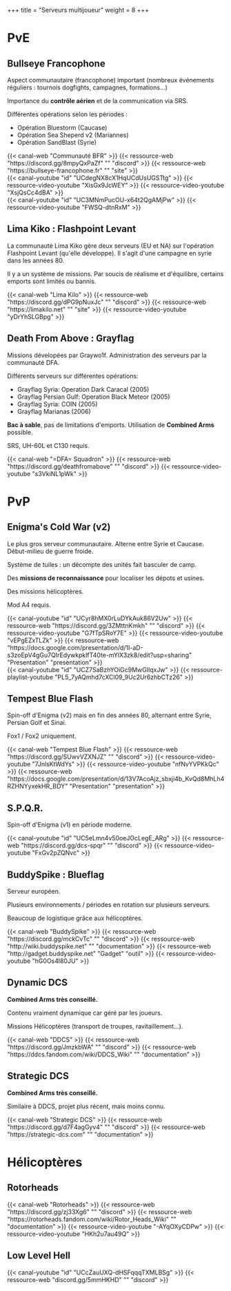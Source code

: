 +++
title = "Serveurs multijoueur"
weight = 8
+++

# PvE

## Bullseye Francophone

Aspect communautaire (francophone) important (nombreux événements réguliers : tournois dogfights, campagnes, formations...)

Importance du **contrôle aérien** et de la communication via SRS.

Différentes opérations selon les périodes :
- Opération Bluestorm (Caucase)
- Opération Sea Sheperd v2 (Mariannes)
- Opération SandBlast (Syrie)

<div class="contenu">
{{< canal-web "Communauté BFR" >}}
{{< ressource-web "https://discord.gg/8mpyQxPaZf" "" "discord" >}}
{{< ressource-web "https://bullseye-francophone.fr" "" "site" >}}
</div>

<div class="contenu"> <!-- Romain Ferchat //-->
{{< canal-youtube "id" "UCdegNX8cX1HqUCdUsUGSTtg" >}}
{{< ressource-video-youtube "XisGx9JcWEY" >}}
{{< ressource-video-youtube "XsjQsCc4dBA" >}}
</div>

<div class="contenu"> <!-- Stan Hursiak //-->
{{< canal-youtube "id" "UC3MNmPucOU-x64t2QgAMjPw" >}}
{{< ressource-video-youtube "FWSQ-dtnRxM" >}}
</div>

## Lima Kiko : Flashpoint Levant

La communauté Lima Kiko gère deux serveurs (EU et NA) sur l'opération Flashpoint Levant (qu'elle développe). Il s'agit d'une campagne en syrie dans les années 80.

Il y a un système de missions. Par soucis de réalisme et d'équilibre, certains emports sont limités ou bannis.

<div class="contenu">
{{< canal-web "Lima Kilo" >}}
{{< ressource-web "https://discord.gg/dPG9pNuxJc" "" "discord" >}}
{{< ressource-web "https://limakilo.net" "" "site" >}}
{{< ressource-video-youtube "yDrYhSLGBpg" >}}
</div>

## Death From Above : Grayflag

Missions dévelopées par Graywo1f. Administration des serveurs par la communauté DFA.

Différents serveurs sur différentes opérations:
- Grayflag Syria: Operation Dark Caracal (2005)
- Grayflag Persian Gulf: Operation Black Meteor (2005)
- Grayflag Syria: COIN (2005)
- Grayflag Marianas (2006)

**Bac à sable**, pas de limitations d'emports. Utilisation de **Combined Arms** possible.

SRS, UH-60L et C130 requis.

<div class="contenu">
{{< canal-web "=DFA= Squadron" >}}
{{< ressource-web "https://discord.gg/deathfromabove" "" "discord" >}}
{{< ressource-video-youtube "s3VkiNL1pWk" >}}
</div>

# PvP

## Enigma's Cold War (v2)

Le plus gros serveur communautaire. Alterne entre Syrie et Caucase. Début-milieu de guerre froide.

Système de tuiles : un décompte des unités fait basculer de camp.

Des **missions de reconnaissance** pour localiser les dépots et usines.

Des missions hélicoptères.

Mod A4 requis.

<div class="contenu"> <!-- Enigma //-->
{{< canal-youtube "id" "UCyr8hMX0rLuDYkAuk86V2Uw" >}}
{{< ressource-web "https://discord.gg/3ZMttnKmkh" "" "discord" >}}
{{< ressource-video-youtube "G7fTpSRoY7E" >}}
{{< ressource-video-youtube "vEPgEZxTLZk" >}}
{{< ressource-web "https://docs.google.com/presentation/d/1I-aD-s3zoEpV4gGu7QIrEdywkpklfT40te-mYlX3zk8/edit?usp=sharing" "Presentation" "presentation" >}}
</div>
<div class="contenu"> <!-- Dr Jebus //-->
{{< canal-youtube "id" "UCZ7SaBzhYOiGc9MwGIlqxJw" >}}
{{< ressource-playlist-youtube "PL5_7yAQmhd7cXCl09_9Uc2Ur6zhbCTz26" >}}
</div>

## Tempest Blue Flash
Spin-off d'Enigma (v2) mais en fin des années 80, alternant entre Syrie, Persian Golf et Sinai.

Fox1 / Fox2 uniquement.

<div class="contenu">
{{< canal-web "Tempest Blue Flash" >}}
{{< ressource-web "https://discord.gg/SUwvVZXNJZ" "" "discord" >}}
{{< ressource-video-youtube "7JnlsKtWdYs" >}}
{{< ressource-video-youtube "nfNvYVPKkQc" >}}
{{< ressource-web "https://docs.google.com/presentation/d/13V7AcoAjz_sbxji4b_KvQd8MhLh4RZHNYyxekHR_BDY" "Presentation" "presentation" >}}
</div>

## S.P.Q.R.
Spin-off d'Enigma (v1) en période moderne.

<div class="contenu">
{{< canal-youtube "id" "UC5eLmn4v50oeJOcLegE_ARg" >}}
{{< ressource-web "https://discord.gg/dcs-spqr" "" "discord" >}}
{{< ressource-video-youtube "FxGv2pZQNvc" >}}
</div>

## BuddySpike : Blueflag
Serveur européen.

Plusieurs environnements / périodes en rotation sur plusieurs serveurs.

Beaucoup de logistique grâce aux hélicoptères.

<div class="contenu">
{{< canal-web "BuddySpike" >}}
{{< ressource-web "https://discord.gg/mckCvTc" "" "discord" >}}
{{< ressource-web "http://wiki.buddyspike.net" "" "documentation" >}}
{{< ressource-web "http://gadget.buddyspike.net" "Gadget" "outil" >}}
{{< ressource-video-youtube "hG0Os4l80JU" >}}
</div>

## Dynamic DCS
**Combined Arms très conseillé.**

Contenu vraiment dynamique car géré par les joueurs.

Missions Hélicoptères (transport de troupes, ravitaillement...).

<div class="contenu">
{{< canal-web "DDCS" >}}
{{< ressource-web "https://discord.gg/JmzkbWA" "" "discord" >}}
{{< ressource-web "https://ddcs.fandom.com/wiki/DDCS_Wiki" "" "documentation" >}}
</div>

## Strategic DCS
**Combined Arms très conseillé.**

Similaire à DDCS, projet plus récent, mais moins connu.

<div class="contenu">
{{< canal-web "Strategic DCS" >}}
{{< ressource-web "https://discord.gg/d7F4agGyv4" "" "discord" >}}
{{< ressource-web "https://strategic-dcs.com" "" "documentation" >}}
</div>

# Hélicoptères

## Rotorheads
<div class="contenu">
{{< canal-web "Rotorheads" >}}
{{< ressource-web "https://discord.gg/zj33Xg6" "" "discord" >}}
{{< ressource-web "https://rotorheads.fandom.com/wiki/Rotor_Heads_Wiki" "" "documentation" >}}
{{< ressource-video-youtube "-AYqOXyCDPw" >}}
{{< ressource-video-youtube "HKh2u7au49Q" >}}
</div>

## Low Level Hell

<div class="contenu">
{{< canal-youtube "id" "UCcZauUXQ-dHSFqqqTXMLBSg" >}}
{{< ressource-web "discord.gg/5mmHKHD" "" "discord" >}}
</div>

